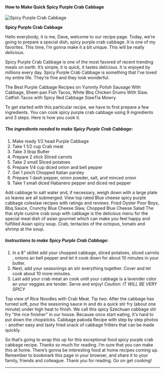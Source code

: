             

#### How to Make Quick Spicy Purple Crab Cabbage

![Spicy Purple Crab Cabbage](https://img-global.cpcdn.com/recipes/6675775445008384/751x532cq70/spicy-purple-crab-cabbage-recipe-main-photo.jpg)

**Spicy Purple Crab Cabbage**

Hello everybody, it is me, Dave, welcome to our recipe page. Today, we’re going to prepare a special dish, spicy purple crab cabbage. It is one of my favorites. This time, I’m gonna make it a bit unique. This will be really delicious.

Spicy Purple Crab Cabbage is one of the most favored of recent trending meals on earth. It’s simple, it is quick, it tastes delicious. It is enjoyed by millions every day. Spicy Purple Crab Cabbage is something that I’ve loved my entire life. They’re fine and they look wonderful.

The Best Purple Cabbage Recipes on Yummly Polish Sausage With Cabbage, Sheet-pan Fish Tacos, White Bbq Chicken Drums With Slaw. Catfish Tacos with Spicy Red Cabbage SlawTia Mowry.

To get started with this particular recipe, we have to first prepare a few ingredients. You can cook spicy purple crab cabbage using 9 ingredients and 3 steps. Here is how you cook it.

##### The ingredients needed to make Spicy Purple Crab Cabbage:

1.  Make ready 1/2 head Purple Cabbage
2.  Take 1 1/2 cup Crab meat
3.  Take 3 tbsp Butter
4.  Prepare 2 stick Sliced carrots
5.  Take 2 small Sliced potatoes
6.  Prepare 1/4 cup diced onion and bell pepper
7.  Get 1 pinch Chopped Italian parsley
8.  Prepare 1 dash pepper, onion powder, salt, and minced onion
9.  Take 1 small diced Habanero pepper and diced red pepper

Add cabbage to salt water and, if necessary, weigh down with a large plate so leaves are all submerged. View top rated Blue cheese spicy purple cabbage coleslaw recipes with ratings and reviews. Fried Oyster Poor Boys, Bbq Sauce, Crunchy Blue Cheese Slaw, Chopped Blue Cheese Salad The thai style cuisine crab soup with cabbage is the delicious menu for the special meal dish of asian gourmet which can make you feel happy and fulfilled Asian spicy soup. Crab, tentacles of the octopus, tomato and shrimp at the soup.

##### Instructions to make Spicy Purple Crab Cabbage:

1.  In a 8" skillet add your chopped cabbage, sliced potatoes, sliced carrots , onions an bell pepper and let it cook down for about 10 minutes in your butter.
2.  Next, add your seasonings an stir everything together. Cover and let cook about 10 more minutes.
3.  Last add your crab meat an cook until your cabbage is a lavender color an your veggies are tender. Serve and enjoy! _Caution: IT WILL BE VERY SPICY_

Top view of Rice Noodles with Crab Meat. Tip two: After the cabbage has turned soft, pour the seasoning sauce in and do a quick stir fry (about one minute) under high heat to finish. We call this spicy Szechuan cabbage stir fry "the rice finisher" in our house. Because once start eating, it's hard to put down the chopsticks. Cabbage pakoda Recipe with step by step photos - another easy and tasty fried snack of cabbage fritters that can be made quickly.

So that’s going to wrap this up for this exceptional food spicy purple crab cabbage recipe. Thanks so much for reading. I’m sure that you can make this at home. There’s gonna be interesting food at home recipes coming up. Remember to bookmark this page in your browser, and share it to your family, friends and colleague. Thank you for reading. Go on get cooking!

* * *